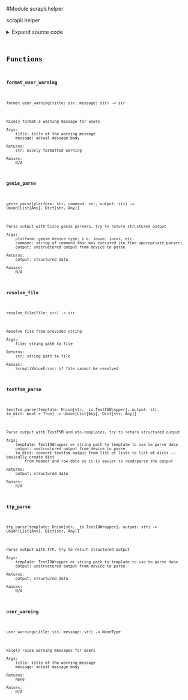 <link rel="preload stylesheet" as="style" href="https://cdnjs.cloudflare.com/ajax/libs/10up-sanitize.css/11.0.1/sanitize.min.css" integrity="sha256-PK9q560IAAa6WVRRh76LtCaI8pjTJ2z11v0miyNNjrs=" crossorigin>
<link rel="preload stylesheet" as="style" href="https://cdnjs.cloudflare.com/ajax/libs/10up-sanitize.css/11.0.1/typography.min.css" integrity="sha256-7l/o7C8jubJiy74VsKTidCy1yBkRtiUGbVkYBylBqUg=" crossorigin>
<link rel="stylesheet preload" as="style" href="https://cdnjs.cloudflare.com/ajax/libs/highlight.js/10.1.1/styles/github.min.css" crossorigin>
<script defer src="https://cdnjs.cloudflare.com/ajax/libs/highlight.js/10.1.1/highlight.min.js" integrity="sha256-Uv3H6lx7dJmRfRvH8TH6kJD1TSK1aFcwgx+mdg3epi8=" crossorigin></script>
<script>window.addEventListener('DOMContentLoaded', () => hljs.initHighlighting())</script>















#Module scrapli.helper

scrapli.helper

<details class="source">
    <summary>
        <span>Expand source code</span>
    </summary>
    <pre>
        <code class="python">
"""scrapli.helper"""
import importlib
from io import TextIOWrapper
from pathlib import Path
from shutil import get_terminal_size
from typing import Any, Dict, List, Optional, TextIO, Union
from warnings import warn

import pkg_resources  # pylint: disable=C0411

from scrapli.exceptions import ScrapliValueError
from scrapli.logging import logger


def _textfsm_get_template(platform: str, command: str) -> Optional[TextIO]:
    """
    Find correct TextFSM template based on platform and command executed

    Args:
        platform: ntc-templates device type; i.e. cisco_ios, arista_eos, etc.
        command: string of command that was executed (to find appropriate template)

    Returns:
        None or TextIO of opened template

    Raises:
        N/A

    """
    try:
        importlib.import_module(name=".templates", package="ntc_templates")
        CliTable = getattr(importlib.import_module(name=".clitable", package="textfsm"), "CliTable")
    except ModuleNotFoundError as exc:
        title = "Optional Extra Not Installed!"
        message = (
            "Optional extra 'textfsm' is not installed!\n"
            f"To resolve this issue, install '{exc.name}'. You can do this in one of the following"
            " ways:\n"
            "1: 'pip install -r requirements-textfsm.txt'\n"
            "2: 'pip install scrapli[textfsm]'"
        )
        user_warning(title=title, message=message)
        return None
    template_dir = pkg_resources.resource_filename("ntc_templates", "templates")
    cli_table = CliTable("index", template_dir)
    template_index = cli_table.index.GetRowMatch({"Platform": platform, "Command": command})
    if not template_index:
        logger.warning(
            f"No match in ntc_templates index for platform `{platform}` and command `{command}`"
        )
        return None
    template_name = cli_table.index.index[template_index]["Template"]
    template = open(f"{template_dir}/{template_name}")  # pylint: disable=R1732
    return template


def _textfsm_to_dict(
    structured_output: Union[List[Any], Dict[str, Any]], header: List[str]
) -> Union[List[Any], Dict[str, Any]]:
    """
    Create list of dicts from textfsm output and header

    Args:
        structured_output: parsed textfsm output
        header: list of strings representing column headers for textfsm output

    Returns:
        output: structured data

    Raises:
        N/A

    """
    logger.debug("converting textfsm output to dictionary representation")
    header_lower = [h.lower() for h in header]
    structured_output = [dict(zip(header_lower, row)) for row in structured_output]
    return structured_output


def textfsm_parse(
    template: Union[str, TextIOWrapper], output: str, to_dict: bool = True
) -> Union[List[Any], Dict[str, Any]]:
    """
    Parse output with TextFSM and ntc-templates, try to return structured output

    Args:
        template: TextIOWrapper or string path to template to use to parse data
        output: unstructured output from device to parse
        to_dict: convert textfsm output from list of lists to list of dicts -- basically create dict
            from header and row data so it is easier to read/parse the output

    Returns:
        output: structured data

    Raises:
        N/A

    """
    import textfsm  # pylint: disable=C0415

    if not isinstance(template, TextIOWrapper):
        template_file = open(template)  # pylint: disable=R1732
    else:
        template_file = template
    re_table = textfsm.TextFSM(template_file)
    try:
        structured_output: Union[List[Any], Dict[str, Any]] = re_table.ParseText(output)
        if to_dict:
            structured_output = _textfsm_to_dict(
                structured_output=structured_output, header=re_table.header
            )
        return structured_output
    except textfsm.parser.TextFSMError:
        logger.warning("failed to parse data with textfsm")
    return []


def genie_parse(platform: str, command: str, output: str) -> Union[List[Any], Dict[str, Any]]:
    """
    Parse output with Cisco genie parsers, try to return structured output

    Args:
        platform: genie device type; i.e. iosxe, iosxr, etc.
        command: string of command that was executed (to find appropriate parser)
        output: unstructured output from device to parse

    Returns:
        output: structured data

    Raises:
        N/A

    """
    try:
        Device = getattr(importlib.import_module(name=".conf.base", package="genie"), "Device")
        get_parser = getattr(
            importlib.import_module(name=".libs.parser.utils", package="genie"), "get_parser"
        )
    except ModuleNotFoundError as exc:
        title = "Optional Extra Not Installed!"
        message = (
            "Optional extra 'genie' is not installed!\n"
            f"To resolve this issue, install '{exc.name}'. You can do this in one of the following"
            " ways:\n"
            "1: 'pip install -r requirements-genie.txt'\n"
            "2: 'pip install scrapli[genie]'"
        )
        user_warning(title=title, message=message)
        return []

    genie_device = Device("scrapli_device", custom={"abstraction": {"order": ["os"]}}, os=platform)

    try:
        get_parser(command, genie_device)
        genie_parsed_result = genie_device.parse(command, output=output)
        if isinstance(genie_parsed_result, (list, dict)):
            return genie_parsed_result
    except Exception as exc:  # pylint: disable=W0703
        logger.warning(f"failed to parse data with genie, genie raised exception: `{exc}`")
    return []


def ttp_parse(template: Union[str, TextIOWrapper], output: str) -> Union[List[Any], Dict[str, Any]]:
    """
    Parse output with TTP, try to return structured output

    Args:
        template: TextIOWrapper or string path to template to use to parse data
        output: unstructured output from device to parse

    Returns:
        output: structured data

    Raises:
        N/A

    """
    try:
        ttp = getattr(importlib.import_module(name="ttp"), "ttp")
    except ModuleNotFoundError as exc:
        title = "Optional Extra Not Installed!"
        message = (
            "Optional extra 'ttp' is not installed!\n"
            f"To resolve this issue, install '{exc.name}'. You can do this in one of the following"
            " ways:\n"
            "1: 'pip install -r requirements-ttp.txt'\n"
            "2: 'pip install scrapli[ttp]'"
        )
        user_warning(title=title, message=message)
        return []

    if not isinstance(template, (str, TextIOWrapper)):
        logger.info(f"invalid template `{template}`; template should be string or TextIOWrapper")
        return []

    ttp_parser_template_name = "scrapli_ttp_parse"
    ttp_parser = ttp()
    ttp_parser.add_template(template=template, template_name=ttp_parser_template_name)
    ttp_parser.add_input(data=output, template_name=ttp_parser_template_name)
    ttp_parser.parse()
    ttp_result: Dict[str, List[Any]] = ttp_parser.result(structure="dictionary")
    return ttp_result[ttp_parser_template_name]


def resolve_file(file: str) -> str:
    """
    Resolve file from provided string

    Args:
        file: string path to file

    Returns:
        str: string path to file

    Raises:
        ScrapliValueError: if file cannot be resolved

    """
    if Path(file).is_file():
        return str(Path(file))
    if Path(file).expanduser().is_file():
        return str(Path(file).expanduser())
    raise ScrapliValueError(f"File path `{file}` could not be resolved")


def format_user_warning(title: str, message: str) -> str:
    """
    Nicely format a warning message for users

    Args:
        title: title of the warning message
        message: actual message body

    Returns:
        str: nicely formatted warning

    Raises:
        N/A

    """
    terminal_width = get_terminal_size().columns
    warning_banner_char = "*"

    if len(title) > (terminal_width - 4):
        warning_header = warning_banner_char * terminal_width
    else:
        banner_char_count = terminal_width - len(title) - 2
        left_banner_char_count = banner_char_count // 2
        right_banner_char_count = (
            banner_char_count / 2 if banner_char_count % 2 == 0 else (banner_char_count // 2) + 1
        )
        warning_header = (
            f"{warning_banner_char:{warning_banner_char}>{left_banner_char_count}}"
            f" {title} "
            f"{warning_banner_char:{warning_banner_char}<{right_banner_char_count}}"
        )

    warning_footer = warning_banner_char * terminal_width

    warning_message = (
        "\n\n"
        + warning_header
        + "\n"
        + message.center(terminal_width)
        + "\n"
        + warning_footer
        + "\n"
    )

    return warning_message


def user_warning(title: str, message: str) -> None:
    """
    Nicely raise warning messages for users

    Args:
        title: title of the warning message
        message: actual message body

    Returns:
        None

    Raises:
        N/A

    """
    warning_message = format_user_warning(title=title, message=message)
    logger.warning(warning_message)
    warn(warning_message)
        </code>
    </pre>
</details>



## Functions

    

#### format_user_warning
`format_user_warning(title: str, message: str) ‑> str`

```text
Nicely format a warning message for users

Args:
    title: title of the warning message
    message: actual message body

Returns:
    str: nicely formatted warning

Raises:
    N/A
```




    

#### genie_parse
`genie_parse(platform: str, command: str, output: str) ‑> Union[List[Any], Dict[str, Any]]`

```text
Parse output with Cisco genie parsers, try to return structured output

Args:
    platform: genie device type; i.e. iosxe, iosxr, etc.
    command: string of command that was executed (to find appropriate parser)
    output: unstructured output from device to parse

Returns:
    output: structured data

Raises:
    N/A
```




    

#### resolve_file
`resolve_file(file: str) ‑> str`

```text
Resolve file from provided string

Args:
    file: string path to file

Returns:
    str: string path to file

Raises:
    ScrapliValueError: if file cannot be resolved
```




    

#### textfsm_parse
`textfsm_parse(template: Union[str, _io.TextIOWrapper], output: str, to_dict: bool = True) ‑> Union[List[Any], Dict[str, Any]]`

```text
Parse output with TextFSM and ntc-templates, try to return structured output

Args:
    template: TextIOWrapper or string path to template to use to parse data
    output: unstructured output from device to parse
    to_dict: convert textfsm output from list of lists to list of dicts -- basically create dict
        from header and row data so it is easier to read/parse the output

Returns:
    output: structured data

Raises:
    N/A
```




    

#### ttp_parse
`ttp_parse(template: Union[str, _io.TextIOWrapper], output: str) ‑> Union[List[Any], Dict[str, Any]]`

```text
Parse output with TTP, try to return structured output

Args:
    template: TextIOWrapper or string path to template to use to parse data
    output: unstructured output from device to parse

Returns:
    output: structured data

Raises:
    N/A
```




    

#### user_warning
`user_warning(title: str, message: str) ‑> NoneType`

```text
Nicely raise warning messages for users

Args:
    title: title of the warning message
    message: actual message body

Returns:
    None

Raises:
    N/A
```